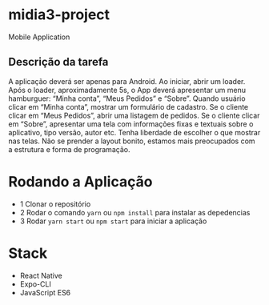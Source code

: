 # midia3-project
Mobile Application

## Descrição da tarefa

A aplicação deverá ser apenas para Android. Ao iniciar, abrir um loader. Após o loader, aproximadamente 5s, o App deverá apresentar um menu hamburguer: “Minha conta”, “Meus Pedidos” e “Sobre”. Quando usuário clicar em “Minha conta”, mostrar um formulário de cadastro. Se o cliente clicar em “Meus Pedidos”, abrir uma listagem de pedidos. Se o cliente clicar em “Sobre”, apresentar uma tela com informações fixas e textuais sobre o aplicativo, tipo versão, autor etc. Tenha liberdade de escolher o que mostrar nas telas. Não se prender a layout bonito, estamos mais preocupados com a estrutura e forma de programação.

# Rodando a Aplicação

 - 1 Clonar o repositório
 - 2 Rodar o comando `yarn` ou `npm install` para instalar as depedencias 
 - 3 Rodar `yarn start` ou `npm start` para iniciar a aplicação 

# Stack

 - React Native
 - Expo-CLI
 - JavaScript ES6
